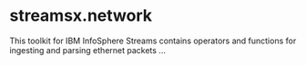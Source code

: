 # streamsx.network
This toolkit for IBM InfoSphere Streams contains operators and functions for ingesting and parsing ethernet packets ...
